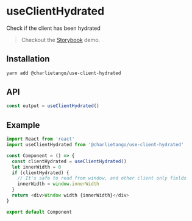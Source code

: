 # useClientHydrated

Check if the client has been hydrated

> Checkout the [Storybook](https://ct-hooks.netlify.com/?path=/story/useclienthydrated--readme) demo.

## Installation

```sh
yarn add @charlietango/use-client-hydrated
```

## API

```js
const output = useClientHydrated()
```

## Example

```js
import React from 'react'
import useClientHydrated from '@charlietango/use-client-hydrated'

const Component = () => {
  const clientHydrated = useClientHydrated()
  let innerWidth = 0
  if (clientHydrated) {
    // It's safe to read from window, and other client only fields
    innerWidth = window.innerWidth
  }
  return <div>Window width {innerWidth}</div>
}

export default Component
```
